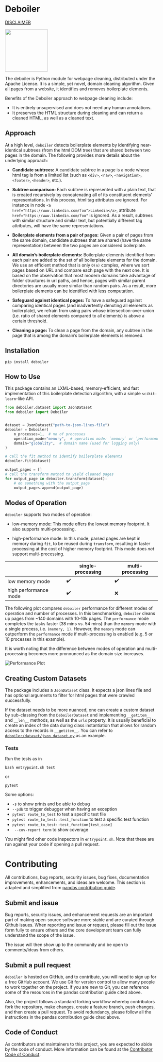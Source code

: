 # Deboiler

[DISCLAIMER](./DISCLAIMER.md)

<img src="resources/logo.jpg" width="140" height="140">

The deboiler is Python module for webpage cleaning, distributed under the Apache License. It is a simple, yet novel, domain cleaning algorithm. Given all pages from a website, it identifies and removes boilerplate elements.

Benefits of the Deboiler approach to webpage cleaning include:

* It is entirely unsupervised and does not need any human annotations.
* It preserves the HTML structure during cleaning and can return a cleaned HTML, as well as a cleaned text.

## Approach

At a high level, `deboiler` detects boilerplate elements by identifying near-identical subtrees (from the html DOM tree) that are shared between two pages in the domain. The following provides more details about the underlying approach:

* <b>Candidate subtrees:</b> A candidate subtree in a page is a node whose html tag is from a limited list (such as  `<div>`, `<nav>`, `<navigation>`, `<footer>`, `<header>`, etc.).

* <b>Subtree comparison:</b> Each subtree is represented with a plain text, that is created recursively by concatenating all of its constituent elements' representations. In this process, html tag attributes are ignored. For instance in node `<a href="https://www.linkedin.com/foo">Linkedin</a>`, attribute `href="https://www.linkedin.com/foo"` is ignored. As a result, subtrees with similar structure and similar text, but potentially different tag attributes, will have the same representations.

* <b>Boilerplate elements from a pair of pages:</b> Given a pair of pages from the same domain, candidate subtrees that are shared (have the same representation) between the two pages are considered boilerplate.

* <b>All domain’s boilerplate elements:</b> Boilerplate elements identified from each pair are added to the set of all boilerplate elements for the domain. We use an efficient method that is only `O(n)` complex, where we sort pages based on URL and compare each page with the next one. It is based on the observation that most modern domains take advantage of folder structures in url paths, and hence, pages with similar parent directories are usually more similar than random pairs. As a result, more boilerplate elements can be identified with less computation.

* <b>Safeguard against identical pages:</b> To have a safeguard against comparing identical pages (and inadvertently denoting all elements as boilerplate), we refrain from using pairs whose intersection-over-union (i.e. ratio of shared elements compared to all elements) is above a certain threshold.

* <b>Cleaning a page:</b> To clean a page from the domain, any subtree in the page that is among the domain’s boilerplate elements is removed.

## Installation

`pip install deboiler`

## How to Use

This package contains an LXML-based, memory-efficient, and fast implementation of this boilerplate detection algorithm, with a simple `scikit-learn`-like API.

```python
from deboiler.dataset import JsonDataset
from deboiler import Deboiler


dataset = JsonDataset("path-to-json-lines-file")
deboiler = Deboiler(
    n_processes=1,  # no of processes
    operation_mode="memory",  # operation mode: `memory` or `performance`
    domain="globality",  # domain name (used for logging only)
)

# call the fit method to identify boilerplate elements
deboiler.fit(dataset)

output_pages = []
# call the transform method to yield cleaned pages
for output_page in deboiler.transform(dataset):
    # do something with the output_page
    output_pages.append(output_page)

```

## Modes of Operation

`deboiler` supports two modes of operation:

* low-memory mode: This mode offers the lowest memory footprint. It also supports multi-processing.

* high-performance mode: In this mode, parsed pages are kept in memory during `fit`, to be reused during `transform`, resulting in faster processing at the cost of higher memory footprint. This mode does _not_ support multi-processing.

|                       | single-processing | multi-processing |
|-----------------------|-------------------|------------------|
| low memory mode       | :heavy_check_mark:                 | :heavy_check_mark:                |
| high performance mode | :heavy_check_mark:                 | :x:               |

The following plot compares `deboiler` performance for different modes of operation and number of processes. In this benchmarking, `deboiler` cleans up pages from ~140 domains with 10-10k pages. The `performance` mode completes the tasks faster (38 mins vs. 54 mins) than the `memory` mode with a single process, i.e. `(memory, 1)`. However, the `memory` mode can outperform the `performance` mode if multi-processing is enabled (e.g. 5 or 10 processes in this example).

It is worth noting that the difference between modes of operation and multi-processing becomes more pronounced as the domain size increases.

![Performance Plot](resources/performance_plot.png)

## Creating Custom Datasets

The package includes a `JsonDataset` class. It expects a json lines file and has optional arguments to filter for html pages that were crawled successfully.

If the dataset needs to be more nuanced, one can create a custom dataset by sub-classing from the `DeboilerDataset` and implementing `__getitem__` and `__len__` methods, as well as the `urls` property.
It is usually beneficial to create an index of the data during class instantiation that allows for random access to the records in `__getitem__`.
You can refer to [`deboiler/dataset/json_dataset.py`](deboiler/dataset/json_dataset.py) as an example.

### Tests

Run the tests as in

```
bash entrypoint.sh test
```
or
```
pytest
```

Some options:
* `-s` to show prints and be able to debug
* `--pdb` to trigger debugger when having an exception
* `pytest route_to_test` to test a specific test file
* `pytest route_to_test::test_function` to test a specific test function
* `pytest route_to_test::test_function[test_case]`
* ` --cov-report term` to show coverage

You might find other code inspectors in `entrypoint.sh`. Note that these are run
against your code if opening a pull request.


# Contributing

All contributions, bug reports, security issues, bug fixes, documentation improvements, enhancements, and ideas are welcome. This section is adapted and simplified
from [pandas contribution guide](https://pandas.pydata.org/docs/development/contributing.html).

## Submit and issue

Bug reports, security issues, and enhancement requests are an important part of making open-source software more stable and are curated through Github issues. When reporting and issue or request, please fill out the issue form fully to ensure others and the core development team can fully understand the scope of the issue.

The issue will then show up to the community and be open to comments/ideas from others.

## Submit a pull request

`deboiler` is hosted on GitHub, and to contribute, you will need to sign up for a free GitHub account. We use Git for version control to allow many people to work together on the project. If you are new to Git, you can reference some of the resources in the pandas contribution guide cited above.

Also, the project follows a standard forking workflow whereby contributors fork the repository, make changes, create a feature branch, push changes, and then create a pull request. To avoid redundancy, please follow all the instructions in the pandas contribution guide  cited above.

## Code of Conduct

As contributors and maintainers to this project, you are expected to abide by the code of conduct. More information can be found at the [Contributor Code of Conduct]((https://github.com/globality-corp/deboiler/.github/blob/master/CODE_OF_CONDUCT.md)).

